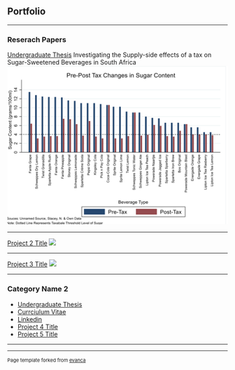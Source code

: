 ## Portfolio

---

### Reserach Papers

[Undergraduate Thesis](https://github.com/dheneck/dheneck.github.io/blob/master/pdf/Thesis%20Final.pdf)
Investigating the Supply-side effects of a tax on Sugar-Sweetened Beverages in South Africa
<img src="images/sugar.png?raw=true"/>

---
[Project 2 Title](/pdf/sample_presentation.pdf)
<img src="images/dummy_thumbnail.jpg?raw=true"/>

---
[Project 3 Title](http://example.com/)
<img src="images/dummy_thumbnail.jpg?raw=true"/>

---

### Category Name 2

- [Undergraduate Thesis](https://github.com/dheneck/dheneck.github.io/blob/master/pdf/Thesis%20Final.pdf)
- [Currciulum Vitae](https://github.com/dheneck/dheneck.github.io/blob/master/pdf/New%20CV%20PDF.pdf)
- [Linkedin](https://www.linkedin.com/in/daniel-heneck-049b28113/)
- [Project 4 Title](http://example.com/)
- [Project 5 Title](http://example.com/)

---




---
<p style="font-size:11px">Page template forked from <a href="https://github.com/evanca/quick-portfolio">evanca</a></p>
<!-- Remove above link if you don't want to attibute -->
